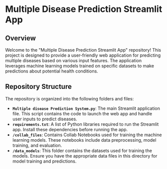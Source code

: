 # Multiple Disease Prediction Streamlit App

## Overview
Welcome to the "Multiple Disease Prediction Streamlit App" repository! This project is designed to provide a user-friendly web application for predicting multiple diseases based on various input features. The application leverages machine learning models trained on specific datasets to make predictions about potential health conditions.

## Repository Structure
The repository is organized into the following folders and files:

- **`Multiple disease Prediction System.py`**: The main Streamlit application file. This script contains the code to launch the web app and handle user inputs to predict diseases.
- **`requirements.txt`**: A list of Python libraries required to run the Streamlit app. Install these dependencies before running the app.
- **`/collab_files`**: Contains Collab Notebooks used for training the machine learning models. These notebooks include data preprocessing, model training, and evaluation.
- **`/data_models`**: This folder contains the datasets used for training the models. Ensure you have the appropriate data files in this directory for model training and predictions.
